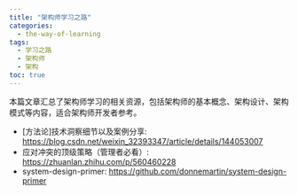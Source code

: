 ```yaml
---
title: "架构师学习之路"
categories:
  - the-way-of-learning
tags:
  - 学习之路
  - 架构师
  - 架构
toc: true
---
```


本篇文章汇总了架构师学习的相关资源，包括架构师的基本概念、架构设计、架构模式等内容，适合架构师开发者参考。

* [方法论]技术洞察细节以及案例分享: <https://blog.csdn.net/weixin_32393347/article/details/144053007>
* 应对冲突的顶级策略（管理者必看）: <https://zhuanlan.zhihu.com/p/560460228>
* system-design-primer: <https://github.com/donnemartin/system-design-primer>
